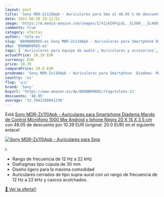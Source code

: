 ```yaml
---
layout: post
title: 'Sony MDR-Zx110Apb - Auriculares para Sma al 48.05 % de descuento'
date: 2021-06-20 19:11:52
image: 'https://m.media-amazon.com/images/I/41jAIHFqidL._SL500_._SL400_.jpg'
comments: true
category: ofertas
author: 'tole.es'
slug: 'B00NBR6RDS-es Sony MDR-Zx110Apb - Auriculares para Smartphone Diadema...'
sku: 'B00NBR6RDS-es'
tags: [ 'Auriculares para equipo de audio','Auriculares y accesorios','Electrónica','android','sony', ]
actualPrice: 10.39 EUR
currency: EUR
price: 10.39
comparePrice: 20.0 EUR
prodname: 'Sony MDR-Zx110Apb - Auriculares para Smartphone  Diadema  Mando de Control  Micrófono  1000 Mw  Android y Iphone   Negro  20 X 15 X 3 5 cm'
country: 'es'
flag: '🇪🇸'
brand: 'Sony'
buyurl: 'https://www.amazon.es/dp/B00NBR6RDS/?tag=tolees-21'
descuento: '48.05'
average: '12.7842268041238'
---
```


Está [Sony MDR-Zx110Apb - Auriculares para Smartphone  Diadema  Mando de Control  Micrófono  1000 Mw  Android y Iphone   Negro  20 X 15 X 3 5 cm](https://www.amazon.es/dp/B00NBR6RDS/?tag=tolees-21) con 48.05 de descuento por 10.39 EUR (original: 20.0 EUR) en el siguiente enlace!

[![Sony MDR-Zx110Apb - Auriculares para Sma](https://m.media-amazon.com/images/I/41jAIHFqidL._SL500_._SL400_.jpg)](https://www.amazon.es/dp/B00NBR6RDS/?tag=tolees-21)

ℹ️:

- Rango de frecuencia de 12 Hz a 22 kHz
- Diafragmas tipo cúpula de 30 mm
- Diseño ligero para la máxima comodidad
- Auriculares cerrados de tipo supra-aural con un rango de frecuencia de 12 Hz a 22 kHz y cascos acolchados.

[🛒 Ver la oferta!!](https://www.amazon.es/dp/B00NBR6RDS/?tag=tolees-21)
